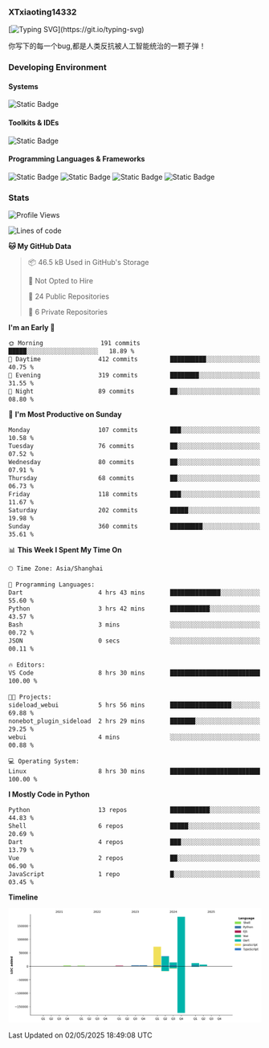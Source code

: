 ### XTxiaoting14332

[![Typing SVG](https://readme-typing-svg.herokuapp.com?font=JetBrians+Mono&pause=1000&random=false&width=435&lines=Hello+World!)](https://git.io/typing-svg)

你写下的每一个bug,都是人类反抗被人工智能统治的一颗子弹！

### Developing Environment

#### Systems

![Static Badge](https://img.shields.io/badge/Ubuntu-%20?style=flat-square&logo=ubuntu&logoColor=white&color=E34F26)

#### Toolkits & IDEs

![Static Badge](https://img.shields.io/badge/Visual%20Studio%20Code-%20?style=flat-square&logo=visualstudiocode&logoColor=white&color=blue)

#### Programming Languages & Frameworks

![Static Badge](https://img.shields.io/badge/Dart-%20?style=flat-square&logo=dart&logoColor=white&color=0175C2)
![Static Badge](https://img.shields.io/badge/Flutter-%20?style=flat-square&logo=flutter&logoColor=white&color=02569B)
![Static Badge](https://img.shields.io/badge/Python-%20?style=flat-square&logo=python&logoColor=white&color=E7A781)
![Static Badge](https://img.shields.io/badge/Bash%20Shell-%20?style=flat-square&logo=shell&logoColor=white&color=49D868)

### Stats

<!--START_SECTION:waka-->
![Profile Views](http://img.shields.io/badge/Profile%20Views-0-blue)

![Lines of code](https://img.shields.io/badge/From%20Hello%20World%20I%27ve%20Written-334.2%20thousand%20lines%20of%20code-blue)

**🐱 My GitHub Data** 

> 📦 46.5 kB Used in GitHub's Storage 
 > 
> 🚫 Not Opted to Hire
 > 
> 📜 24 Public Repositories 
 > 
> 🔑 6 Private Repositories 
 > 
**I'm an Early 🐤** 

```text
🌞 Morning                191 commits         █████░░░░░░░░░░░░░░░░░░░░   18.89 % 
🌆 Daytime                412 commits         ██████████░░░░░░░░░░░░░░░   40.75 % 
🌃 Evening                319 commits         ████████░░░░░░░░░░░░░░░░░   31.55 % 
🌙 Night                  89 commits          ██░░░░░░░░░░░░░░░░░░░░░░░   08.80 % 
```
📅 **I'm Most Productive on Sunday** 

```text
Monday                   107 commits         ███░░░░░░░░░░░░░░░░░░░░░░   10.58 % 
Tuesday                  76 commits          ██░░░░░░░░░░░░░░░░░░░░░░░   07.52 % 
Wednesday                80 commits          ██░░░░░░░░░░░░░░░░░░░░░░░   07.91 % 
Thursday                 68 commits          ██░░░░░░░░░░░░░░░░░░░░░░░   06.73 % 
Friday                   118 commits         ███░░░░░░░░░░░░░░░░░░░░░░   11.67 % 
Saturday                 202 commits         █████░░░░░░░░░░░░░░░░░░░░   19.98 % 
Sunday                   360 commits         █████████░░░░░░░░░░░░░░░░   35.61 % 
```


📊 **This Week I Spent My Time On** 

```text
🕑︎ Time Zone: Asia/Shanghai

💬 Programming Languages: 
Dart                     4 hrs 43 mins       ██████████████░░░░░░░░░░░   55.60 % 
Python                   3 hrs 42 mins       ███████████░░░░░░░░░░░░░░   43.57 % 
Bash                     3 mins              ░░░░░░░░░░░░░░░░░░░░░░░░░   00.72 % 
JSON                     0 secs              ░░░░░░░░░░░░░░░░░░░░░░░░░   00.11 % 

🔥 Editors: 
VS Code                  8 hrs 30 mins       █████████████████████████   100.00 % 

🐱‍💻 Projects: 
sideload_webui           5 hrs 56 mins       █████████████████░░░░░░░░   69.88 % 
nonebot_plugin_sideload  2 hrs 29 mins       ███████░░░░░░░░░░░░░░░░░░   29.25 % 
webui                    4 mins              ░░░░░░░░░░░░░░░░░░░░░░░░░   00.88 % 

💻 Operating System: 
Linux                    8 hrs 30 mins       █████████████████████████   100.00 % 
```

**I Mostly Code in Python** 

```text
Python                   13 repos            ███████████░░░░░░░░░░░░░░   44.83 % 
Shell                    6 repos             █████░░░░░░░░░░░░░░░░░░░░   20.69 % 
Dart                     4 repos             ███░░░░░░░░░░░░░░░░░░░░░░   13.79 % 
Vue                      2 repos             ██░░░░░░░░░░░░░░░░░░░░░░░   06.90 % 
JavaScript               1 repo              █░░░░░░░░░░░░░░░░░░░░░░░░   03.45 % 
```



**Timeline**

![Lines of Code chart](https://raw.githubusercontent.com/XTxiaoting14332/XTxiaoting14332/main/assets/bar_graph.png)


 Last Updated on 02/05/2025 18:49:08 UTC
<!--END_SECTION:waka-->